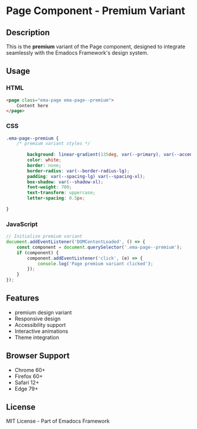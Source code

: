 # Page Component - Premium Variant

## Description
This is the **premium** variant of the Page component, designed to integrate seamlessly with the Emadocs Framework's design system.

## Usage

### HTML
```html
<page class="ema-page ema-page--premium">
    Content here
</page>
```

### CSS
```css
.ema-page--premium {
    /* premium variant styles */
    
        background: linear-gradient(135deg, var(--primary), var(--accent));
        color: white;
        border: none;
        border-radius: var(--border-radius-lg);
        padding: var(--spacing-lg) var(--spacing-xl);
        box-shadow: var(--shadow-xl);
        font-weight: 700;
        text-transform: uppercase;
        letter-spacing: 0.5px;
    
}
```

### JavaScript
```javascript
// Initialize premium variant
document.addEventListener('DOMContentLoaded', () => {
    const component = document.querySelector('.ema-page--premium');
    if (component) {
        component.addEventListener('click', (e) => {
            console.log('Page premium variant clicked');
        });
    }
});
```

## Features
- premium design variant
- Responsive design
- Accessibility support
- Interactive animations
- Theme integration

## Browser Support
- Chrome 60+
- Firefox 60+
- Safari 12+
- Edge 79+

## License
MIT License - Part of Emadocs Framework
